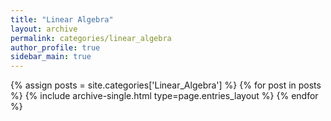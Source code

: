 ```yaml
---
title: "Linear Algebra"
layout: archive
permalink: categories/linear_algebra
author_profile: true
sidebar_main: true
---
```


{% assign posts = site.categories['Linear_Algebra'] %}
{% for post in posts %} {% include archive-single.html type=page.entries_layout %} {% endfor %}
